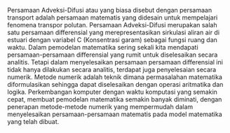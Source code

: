 Persamaan Adveksi-Difusi atau yang biasa disebut dengan persamaan transport adalah persamaan matematis yang didesain untuk mempelajari fenomena transpor polutan. Persamaan Adveksi-Difusi merupakan salah satu persamaan differensial yang merepresentasikan sirkulasi aliran air di estuari dengan variabel C (Konsentrasi garam) sebagai fungsi ruang dan waktu. Dalam pemodelan matematika sering sekali kita mendapati persamaan-persamaan differensial yang rumit untuk diselesaikan secara analitis. Tetapi dalam menyelesaikan persamaan persamaan differensial ini tidak hanya dilakukan secara analitis, terdapat juga penyelesaian secara numerik. Metode numerik adalah teknik dimana permasalahan matematika diformulasikan sehingga dapat diselesaikan dengan operasi aritmatika dan logika. Perkembangan komputer dengan waktu komputasi yang semakin cepat, membuat pemodelan matematika semakin banyak diminati, dengan penerapan metode-metode numerik yang mempermudah dalam menyelesaikan persamaan-persamaan matematis pada model matematika yang telah dibuat. 
